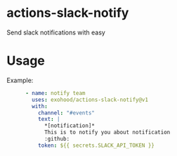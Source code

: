# actions-slack-notify
Send slack notifications with easy

# Usage
Example:
```yaml
      - name: notify team
        uses: exohood/actions-slack-notify@v1
        with:
          channel: "#events"
          text: |
            *[notification]* 
            This is to notify you about notification
            :github:
          token: ${{ secrets.SLACK_API_TOKEN }}
```
